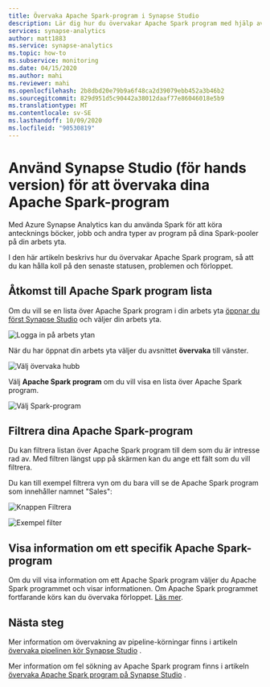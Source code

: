 ```yaml
---
title: Övervaka Apache Spark-program i Synapse Studio
description: Lär dig hur du övervakar Apache Spark program med hjälp av Synapse Studio.
services: synapse-analytics
author: matt1883
ms.service: synapse-analytics
ms.topic: how-to
ms.subservice: monitoring
ms.date: 04/15/2020
ms.author: mahi
ms.reviewer: mahi
ms.openlocfilehash: 2b8dbd20e79b9a6f48ca2d39079ebb452a3b46b2
ms.sourcegitcommit: 829d951d5c90442a38012daaf77e86046018e5b9
ms.translationtype: MT
ms.contentlocale: sv-SE
ms.lasthandoff: 10/09/2020
ms.locfileid: "90530819"
---
```

# <a name="use-synapse-studio-preview-to-monitor-your-apache-spark-applications"></a>Använd Synapse Studio (för hands version) för att övervaka dina Apache Spark-program

Med Azure Synapse Analytics kan du använda Spark för att köra antecknings böcker, jobb och andra typer av program på dina Spark-pooler på din arbets yta.

I den här artikeln beskrivs hur du övervakar Apache Spark program, så att du kan hålla koll på den senaste statusen, problemen och förloppet.

## <a name="access-apache-spark-applications-list"></a>Åtkomst till Apache Spark program lista

Om du vill se en lista över Apache Spark program i din arbets yta [öppnar du först Synapse Studio](https://web.azuresynapse.net/) och väljer din arbets yta.

![Logga in på arbets ytan](./media/common/login-workspace.png)

När du har öppnat din arbets yta väljer du avsnittet **övervaka** till vänster.

![Välj övervaka hubb](./media/common/left-nav.png)

Välj **Apache Spark program** om du vill visa en lista över Apache Spark program.

 ![Välj Spark-program](./media/how-to-monitor-spark-applications/monitor-hub-nav-sparkapplications.png)

## <a name="filter-your-apache-spark-applications"></a>Filtrera dina Apache Spark-program

Du kan filtrera listan över Apache Spark program till dem som du är intresse rad av. Med filtren längst upp på skärmen kan du ange ett fält som du vill filtrera.

Du kan till exempel filtrera vyn om du bara vill se de Apache Spark program som innehåller namnet "Sales":

![Knappen Filtrera](./media/common/filter-button.png)

![Exempel filter](./media/how-to-monitor-spark-applications/filter-example.png)

## <a name="view-details-about-a-specific-apache-spark-application"></a>Visa information om ett specifik Apache Spark-program

Om du vill visa information om ett Apache Spark program väljer du Apache Spark programmet och visar informationen. Om Apache Spark programmet fortfarande körs kan du övervaka förloppet. [Läs mer](apache-spark-applications.md).

## <a name="next-steps"></a>Nästa steg

Mer information om övervakning av pipeline-körningar finns i artikeln [övervaka pipelinen kör Synapse Studio](how-to-monitor-pipeline-runs.md) . 

Mer information om fel sökning av Apache Spark program finns i artikeln [övervaka Apache Spark program på Synapse Studio](apache-spark-applications.md) .